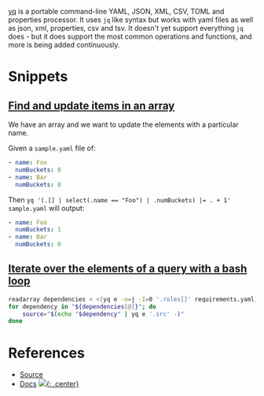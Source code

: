 [yq](https://github.com/mikefarah/yq) is a portable command-line YAML, JSON, XML, CSV, TOML and properties processor. It uses `jq` like syntax but works with yaml files as well as json, xml, properties, csv and tsv. It doesn't yet support everything `jq` does - but it does support the most common operations and functions, and more is being added continuously.

# Snippets

## [Find and update items in an array](https://mikefarah.gitbook.io/yq/recipes#find-and-update-items-in-an-array)

We have an array and we want to update the elements with a particular name.

Given a `sample.yaml` file of:

```yaml
- name: Foo
  numBuckets: 0
- name: Bar
  numBuckets: 0
```

Then `yq '(.[] | select(.name == "Foo") | .numBuckets) |= . + 1' sample.yaml` will output:

```yaml
- name: Foo
  numBuckets: 1
- name: Bar
  numBuckets: 0
```

## [Iterate over the elements of a query with a bash loop](https://stackoverflow.com/questions/62898925/using-yq-in-for-loop-bash)

```bash
readarray dependencies < <(yq e -o=j -I=0 '.roles[]' requirements.yaml)
for dependency in "${dependencies[@]}"; do
    source="$(echo "$dependency" | yq e '.src' -)"
done
```

# References

- [Source](https://github.com/mikefarah/yq)
- [Docs](https://mikefarah.gitbook.io/yq)
[![](not-by-ai.svg){: .center}](https://notbyai.fyi)

